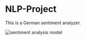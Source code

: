 # NLP-Project
This is a German sentiment analyzer.


![sentiment analysis model](https://user-images.githubusercontent.com/99876386/233373155-51875dce-dcdb-414a-a1f6-a36a6c8407a8.png)
